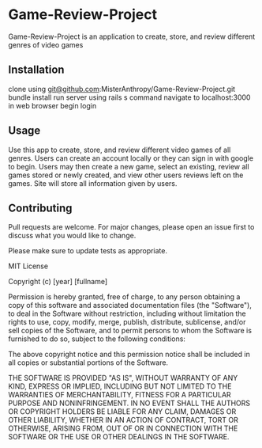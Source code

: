 # Game-Review-Project

Game-Review-Project is an application to create, store, and review different genres of video games

## Installation

clone using git@github.com:MisterAnthropy/Game-Review-Project.git
bundle install
run server using rails s command
navigate to localhost:3000 in web browser
begin login

## Usage

Use this app to create, store, and review different video games of all genres. Users can create an account locally or they can sign in with google to begin. Users may then create a new game, select an existing, review all games stored or newly created, and view other users reviews left on the games. Site will store all information given by users.

## Contributing
Pull requests are welcome. For major changes, please open an issue first to discuss what you would like to change.

Please make sure to update tests as appropriate.

MIT License

Copyright (c) [year] [fullname]

Permission is hereby granted, free of charge, to any person obtaining a copy
of this software and associated documentation files (the "Software"), to deal
in the Software without restriction, including without limitation the rights
to use, copy, modify, merge, publish, distribute, sublicense, and/or sell
copies of the Software, and to permit persons to whom the Software is
furnished to do so, subject to the following conditions:

The above copyright notice and this permission notice shall be included in all
copies or substantial portions of the Software.

THE SOFTWARE IS PROVIDED "AS IS", WITHOUT WARRANTY OF ANY KIND, EXPRESS OR
IMPLIED, INCLUDING BUT NOT LIMITED TO THE WARRANTIES OF MERCHANTABILITY,
FITNESS FOR A PARTICULAR PURPOSE AND NONINFRINGEMENT. IN NO EVENT SHALL THE
AUTHORS OR COPYRIGHT HOLDERS BE LIABLE FOR ANY CLAIM, DAMAGES OR OTHER
LIABILITY, WHETHER IN AN ACTION OF CONTRACT, TORT OR OTHERWISE, ARISING FROM,
OUT OF OR IN CONNECTION WITH THE SOFTWARE OR THE USE OR OTHER DEALINGS IN THE
SOFTWARE.
